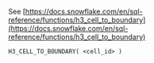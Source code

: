 See [https://docs.snowflake.com/en/sql-reference/functions/h3_cell_to_boundary](https://docs.snowflake.com/en/sql-reference/functions/h3_cell_to_boundary)
```
H3_CELL_TO_BOUNDARY( <cell_id> )
```
